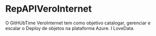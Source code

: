 # RepAPIVeroInternet
O GitHUbTime VeroInternet tem como objetivo catalogar, gerenciar e escalar o Deploy de objetos  na plataforma Azure.
I LoveData.
